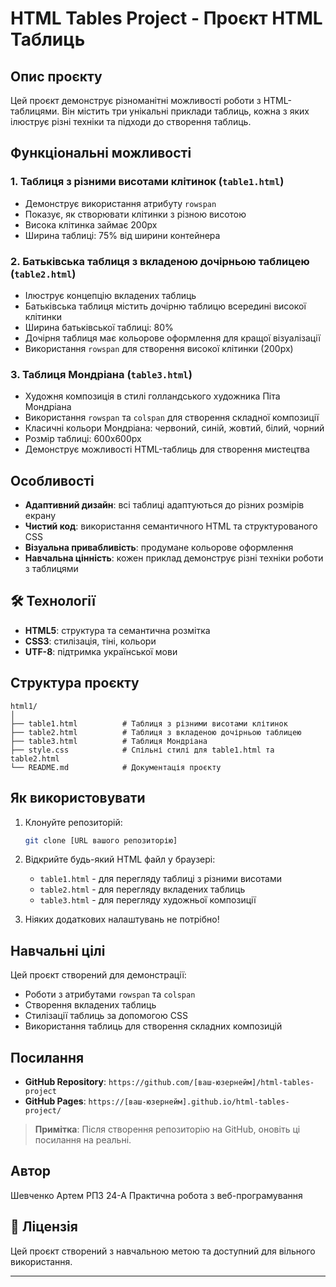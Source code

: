 #  HTML Tables Project - Проєкт HTML Таблиць

##  Опис проєкту

Цей проєкт демонструє різноманітні можливості роботи з HTML-таблицями. Він містить три унікальні приклади таблиць, кожна з яких ілюструє різні техніки та підходи до створення таблиць.

##  Функціональні можливості

### 1. **Таблиця з різними висотами клітинок** (`table1.html`)
- Демонструє використання атрибуту `rowspan`
- Показує, як створювати клітинки з різною висотою
- Висока клітинка займає 200px
- Ширина таблиці: 75% від ширини контейнера

### 2. **Батьківська таблиця з вкладеною дочірньою таблицею** (`table2.html`)
- Ілюструє концепцію вкладених таблиць
- Батьківська таблиця містить дочірню таблицю всередині високої клітинки
- Ширина батьківської таблиці: 80%
- Дочірня таблиця має кольорове оформлення для кращої візуалізації
- Використання `rowspan` для створення високої клітинки (200px)

### 3. **Таблиця Мондріана** (`table3.html`)
- Художня композиція в стилі голландського художника Піта Мондріана
- Використання `rowspan` та `colspan` для створення складної композиції
- Класичні кольори Мондріана: червоний, синій, жовтий, білий, чорний
- Розмір таблиці: 600x600px
- Демонструє можливості HTML-таблиць для створення мистецтва

##  Особливості

- **Адаптивний дизайн**: всі таблиці адаптуються до різних розмірів екрану
- **Чистий код**: використання семантичного HTML та структурованого CSS
- **Візуальна привабливість**: продумане кольорове оформлення
- **Навчальна цінність**: кожен приклад демонструє різні техніки роботи з таблицями

## 🛠️ Технології

- **HTML5**: структура та семантична розмітка
- **CSS3**: стилізація, тіні, кольори
- **UTF-8**: підтримка української мови

##  Структура проєкту

```
html1/
│
├── table1.html          # Таблиця з різними висотами клітинок
├── table2.html          # Таблиця з вкладеною дочірньою таблицею
├── table3.html          # Таблиця Мондріана
├── style.css            # Спільні стилі для table1.html та table2.html
└── README.md            # Документація проєкту
```

##  Як використовувати

1. Клонуйте репозиторій:
   ```bash
   git clone [URL вашого репозиторію]
   ```

2. Відкрийте будь-який HTML файл у браузері:
   - `table1.html` - для перегляду таблиці з різними висотами
   - `table2.html` - для перегляду вкладених таблиць
   - `table3.html` - для перегляду художньої композиції

3. Ніяких додаткових налаштувань не потрібно!

##  Навчальні цілі

Цей проєкт створений для демонстрації:
- Роботи з атрибутами `rowspan` та `colspan`
- Створення вкладених таблиць
- Стилізації таблиць за допомогою CSS
- Використання таблиць для створення складних композицій

##  Посилання

- **GitHub Repository**: `https://github.com/[ваш-юзернейм]/html-tables-project`
- **GitHub Pages**: `https://[ваш-юзернейм].github.io/html-tables-project/`

>  **Примітка**: Після створення репозиторію на GitHub, оновіть ці посилання на реальні.

##  Автор
Шевченко Артем РПЗ 24-А
Практична робота з веб-програмування 

## 📄 Ліцензія

Цей проєкт створений з навчальною метою та доступний для вільного використання.

---


